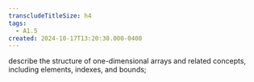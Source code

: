 ```yaml
---
transcludeTitleSize: h4
tags:
  - A1.5
created: 2024-10-17T13:20:30.000-0400
---
```

describe the structure of one-dimensional arrays and related concepts, including elements, indexes, and bounds;